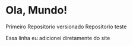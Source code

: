 # Ola, Mundo!
 Primeiro Repositorio versionado
 Repositorio teste
 
 Essa linha eu adicionei diretamente do site
 

